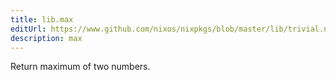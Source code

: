 ```yaml
---
title: lib.max
editUrl: https://www.github.com/nixos/nixpkgs/blob/master/lib/trivial.nix#L341C9
description: max
---
```


Return maximum of two numbers.
